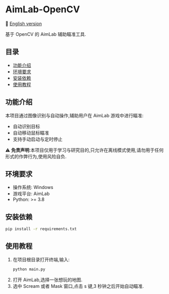 # AimLab-OpenCV

📘 [English version](../README.md)

基于 OpenCV 的 AimLab 辅助瞄准工具.

## 目录
- [功能介绍](#功能介绍)
- [环境要求](#环境要求)
- [安装依赖](#安装依赖)
- [使用教程](#使用教程)

## 功能介绍

本项目通过图像识别与自动操作,辅助用户在 AimLab 游戏中进行瞄准:

- 自动识别目标  
- 自动移动鼠标瞄准  
- 支持手动启动与定时停止  

⚠️ **免责声明**:本项目仅用于学习与研究目的,只允许在离线模式使用,请勿用于任何形式的作弊行为,使用风险自负.

## 环境要求

- 操作系统: Windows
- 游戏平台: AimLab
- Python: >= 3.8  

## 安装依赖

```bash
pip install -r requirements.txt
```

## 使用教程
1. 在项目根目录打开终端,输入:
    ```bash
    python main.py
    ```
2. 打开 AimLab,选择一张想玩的地图.
3. 选中 Scream 或者 Mask 窗口,点击 s 键,3 秒钟之后开始自动瞄准.